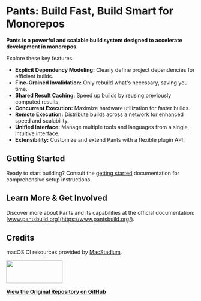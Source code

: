 # Pants: Build Fast, Build Smart for Monorepos

**Pants is a powerful and scalable build system designed to accelerate development in monorepos.**

Explore these key features:

*   **Explicit Dependency Modeling:** Clearly define project dependencies for efficient builds.
*   **Fine-Grained Invalidation:** Only rebuild what's necessary, saving you time.
*   **Shared Result Caching:** Speed up builds by reusing previously computed results.
*   **Concurrent Execution:** Maximize hardware utilization for faster builds.
*   **Remote Execution:** Distribute builds across a network for enhanced speed and scalability.
*   **Unified Interface:** Manage multiple tools and languages from a single, intuitive interface.
*   **Extensibility:** Customize and extend Pants with a flexible plugin API.

## Getting Started

Ready to start building? Consult the [getting started](https://www.pantsbuild.org/docs/getting-started) documentation for comprehensive setup instructions.

## Learn More & Get Involved

Discover more about Pants and its capabilities at the official documentation: [www.pantsbuild.org](https://www.pantsbuild.org/).

## Credits

macOS CI resources provided by [MacStadium](https://www.macstadium.com/).

<img width="150" height="61" src="https://uploads-ssl.webflow.com/5ac3c046c82724970fc60918/5c019d917bba312af7553b49_MacStadium-developerlogo.png">

**[View the Original Repository on GitHub](https://github.com/pantsbuild/pants)**